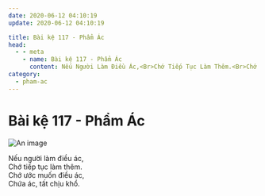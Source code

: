 ```yaml
---
date: 2020-06-12 04:10:19
update: 2020-06-12 04:10:19

title: Bài kệ 117 - Phẩm Ác
head:
  - - meta
    - name: Bài kệ 117 - Phẩm Ác
      content: Nếu Người Làm Điều Ác,<Br>Chớ Tiếp Tục Làm Thêm.<Br>Chớ Ước Muốn Điều Ác,<Br>Chứa Ác, Tất Chịu Khổ.<Br>
category:
  - pham-ac
---
```


# Bài kệ 117 - Phẩm Ác

![An image](/img/pham-ac/pham-ac-117.jpg)

Nếu người làm điều ác,<br>Chớ tiếp tục làm thêm.<br>Chớ ước muốn điều ác,<br>Chứa ác, tất chịu khổ.<br>
